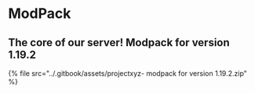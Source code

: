 # ModPack





## The core of our server! Modpack for version 1.19.2

{% file src="../.gitbook/assets/projectxyz- modpack for version 1.19.2.zip" %}
